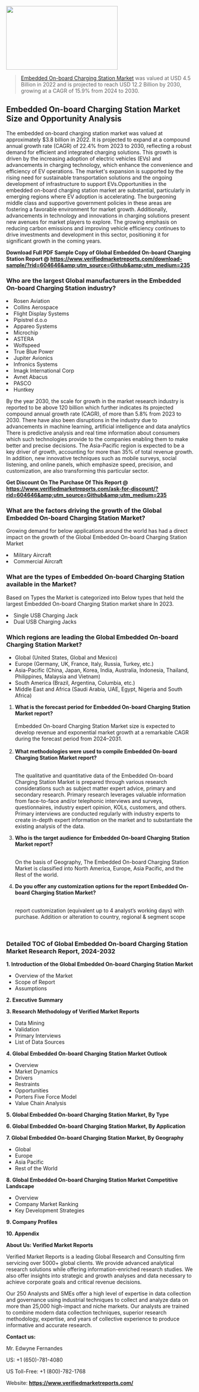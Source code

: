 <img src="https://ffe5etoiles.com/wp-content/uploads/2024/12/MST1-300x171.png" alt="" width="300" height="171" class="alignnone size-medium wp-image-20088" /><blockquote><p><p><a href="https://www.verifiedmarketreports.com/download-sample/?rid=604646&utm_source=Github&utm_medium=235" target="_blank">Embedded On-board Charging Station Market</a> was valued at USD 4.5 Billion in 2022 and is projected to reach USD 12.2 Billion by 2030, growing at a CAGR of 15.9% from 2024 to 2030.</p></blockquote><p><h2>Embedded On-board Charging Station Market Size and Opportunity Analysis</h2>The embedded on-board charging station market was valued at approximately $3.8 billion in 2022. It is projected to expand at a compound annual growth rate (CAGR) of 22.4% from 2023 to 2030, reflecting a robust demand for efficient and integrated charging solutions. This growth is driven by the increasing adoption of electric vehicles (EVs) and advancements in charging technology, which enhance the convenience and efficiency of EV operations. The market's expansion is supported by the rising need for sustainable transportation solutions and the ongoing development of infrastructure to support EVs.Opportunities in the embedded on-board charging station market are substantial, particularly in emerging regions where EV adoption is accelerating. The burgeoning middle class and supportive government policies in these areas are fostering a favorable environment for market growth. Additionally, advancements in technology and innovations in charging solutions present new avenues for market players to explore. The growing emphasis on reducing carbon emissions and improving vehicle efficiency continues to drive investments and development in this sector, positioning it for significant growth in the coming years.</p><p class=""><strong>Download Full PDF Sample Copy of Global Embedded On-board Charging Station Report @ <a href="https://www.verifiedmarketreports.com/download-sample/?rid=604646&amp;utm_source=Github&amp;utm_medium=235" target="_blank">https://www.verifiedmarketreports.com/download-sample/?rid=604646&amp;utm_source=Github&amp;utm_medium=235</a></strong></p><h3 id="" class="">Who are the largest Global manufacturers in the Embedded On-board Charging Station industry?</h3><p><li>Rosen Aviation</li><li> Collins Aerospace</li><li> Flight Display Systems</li><li> Pipistrel d.o.o</li><li> Appareo Systems</li><li> Microchip</li><li> ASTERA</li><li> Wolfspeed</li><li> True Blue Power</li><li> Jupiter Avionics</li><li> Infronics Systems</li><li> Imagk International Corp</li><li> Avnet Abacus</li><li> PASCO</li><li> Huntkey</li></p><div class=""><div class="" dir="" data-message-author-role="" data-message-id="" data-message-model-slug=""><div class=""><div class=""><div class=""><div class="" dir="" data-message-author-role="" data-message-id="" data-message-model-slug=""><div class=""><div class=""><p>By the year 2030, the scale for growth in the market research industry is reported to be above 120 billion which further indicates its projected compound annual growth rate (CAGR), of more than 5.8% from 2023 to 2030. There have also been disruptions in the industry due to advancements in machine learning, artificial intelligence and data analytics There is predictive analysis and real time information about consumers which such technologies provide to the companies enabling them to make better and precise decisions. The Asia-Pacific region is expected to be a key driver of growth, accounting for more than 35% of total revenue growth. In addition, new innovative techniques such as mobile surveys, social listening, and online panels, which emphasize speed, precision, and customization, are also transforming this particular sector.</p><p><strong>Get Discount On The Purchase Of This Report @&nbsp; <a href="https://www.verifiedmarketreports.com/ask-for-discount/?rid=604646&amp;utm_source=Github&amp;utm_medium=235" target="_blank">https://www.verifiedmarketreports.com/ask-for-discount/?rid=604646&amp;utm_source=Github&amp;utm_medium=235</a></strong></p></div></div></div></div></div></div></div></div><h3 id="" class="">What are the factors driving the growth of the Global Embedded On-board Charging Station Market?</h3><p id="" class="">Growing demand for below applications around the world has had a direct impact on the growth of the Global Embedded On-board Charging Station Market</p><p id="" class=""><li>Military Aircraft</li><li> Commercial Aircraft</li></p><h3 id="" class="">What are the types of Embedded On-board Charging Station available in the Market?</h3><p id="" class="">Based on Types the Market is categorized into Below types that held the largest Embedded On-board Charging Station market share In 2023.</p><p id="" class=""><li>Single USB Charging Jack</li><li> Dual USB Charging Jacks</li></p><h3 id="" class="">Which regions are leading the Global Embedded On-board Charging Station Market?</h3><ul><li>Global (United States, Global and Mexico)</li><li>Europe (Germany, UK, France, Italy, Russia, Turkey, etc.)</li><li>Asia-Pacific (China, Japan, Korea, India, Australia, Indonesia, Thailand, Philippines, Malaysia and Vietnam)</li><li>South America (Brazil, Argentina, Columbia, etc.)</li><li>Middle East and Africa (Saudi Arabia, UAE, Egypt, Nigeria and South Africa)</li></ul><p><ol><li><strong>What is the forecast period for Embedded On-board Charging Station Market report?<br /></strong><br /><span data-sheets-root="1" data-sheets-value="{&quot;1&quot;:2,&quot;2&quot;:&quot;XXXX size is expected to develop revenue and exponential market growth at a remarkable CAGR during the forecast period from 2024&ndash;2030.&quot;}" data-sheets-userformat="{&quot;2&quot;:12674,&quot;4&quot;:{&quot;1&quot;:2,&quot;2&quot;:16776960},&quot;10&quot;:2,&quot;11&quot;:0,&quot;15&quot;:&quot;Arial&quot;,&quot;16&quot;:12}">Embedded On-board Charging Station Market size is expected to develop revenue and exponential market growth at a remarkable CAGR during the forecast period from 2024&ndash;2031.</span><br /><br /></li><li><strong>What methodologies were used to compile Embedded On-board Charging Station Market report?<br /><br /></strong><p>The qualitative and quantitative data of the&nbsp;Embedded On-board Charging Station Market is prepared through various research considerations such as subject matter expert advice, primary and secondary research. Primary research leverages valuable information from face-to-face and/or telephonic interviews and surveys, questionnaires, industry expert opinion, KOLs, customers, and others. Primary interviews are conducted regularly with industry experts to create in-depth expert information on the market and to substantiate the existing analysis of the data.&nbsp;</p></li><li><strong>Who is the target audience for Embedded On-board Charging Station Market report?<br /><br /></strong><p>On the basis of Geography, The&nbsp;Embedded On-board Charging Station Market is classified into North America, Europe, Asia Pacific, and the Rest of the world.</p></li><li><strong>Do you offer any customization options for the report Embedded On-board Charging Station Market?<br /><br /></strong><p>report customization (equivalent up to 4 analyst&rsquo;s working days) with purchase. Addition or alteration to country, regional &amp; segment scope</p><p>&nbsp;</p></li></ol></p><h3 id="" class="">Detailed TOC of Global Embedded On-board Charging Station Market Research Report, 2024-2032</h3><p id="" class=""><strong>1. Introduction of the Global Embedded On-board Charging Station Market</strong></p><ul><li>Overview of the Market</li><li>Scope of Report</li><li>Assumptions</li></ul><p id="" class=""><strong>2. Executive Summary</strong></p><p id="" class=""><strong>3. Research Methodology of&nbsp;Verified Market Reports</strong></p><ul><li>Data Mining</li><li>Validation</li><li>Primary Interviews</li><li>List of Data Sources</li></ul><p id="" class=""><strong>4. Global Embedded On-board Charging Station Market Outlook</strong></p><ul><li>Overview</li><li>Market Dynamics</li><li>Drivers</li><li>Restraints</li><li>Opportunities</li><li>Porters Five Force Model</li><li>Value Chain Analysis</li></ul><p id="" class=""><strong>5. Global Embedded On-board Charging Station Market, By&nbsp;Type</strong></p><p id="" class=""><strong>6. Global Embedded On-board Charging Station Market, By Application</strong></p><p id="" class=""><strong>7. Global Embedded On-board Charging Station Market, By Geography</strong></p><ul><li>Global</li><li>Europe</li><li>Asia Pacific</li><li>Rest of the World</li></ul><p id="" class=""><strong>8. Global Embedded On-board Charging Station Market Competitive Landscape</strong></p><ul><li>Overview</li><li>Company Market Ranking</li><li>Key Development Strategies</li></ul><p id="" class=""><strong>9. Company Profiles</strong></p><p id="" class=""><strong>10. Appendix</strong></p><p id="" class=""><strong>About Us: Verified Market Reports</strong></p><p id="" class="">Verified Market Reports is a leading Global Research and Consulting firm servicing over 5000+ global clients. We provide advanced analytical research solutions while offering information-enriched research studies. We also offer insights into strategic and growth analyses and data necessary to achieve corporate goals and critical revenue decisions.</p><p id="" class="">Our 250 Analysts and SMEs offer a high level of expertise in data collection and governance using industrial techniques to collect and analyze data on more than 25,000 high-impact and niche markets. Our analysts are trained to combine modern data collection techniques, superior research methodology, expertise, and years of collective experience to produce informative and accurate research.</p><p id="" class=""><strong>Contact us:</strong></p><p id="" class="">Mr. Edwyne Fernandes</p><p id="" class="">US: +1 (650)-781-4080</p><p id="" class="">US Toll-Free: +1 (800)-782-1768</p><p id="" class="">Website: <a target="" data-test-app-aware-link=""><strong>https://www.verifiedmarketreports.com/</strong></a></p>
